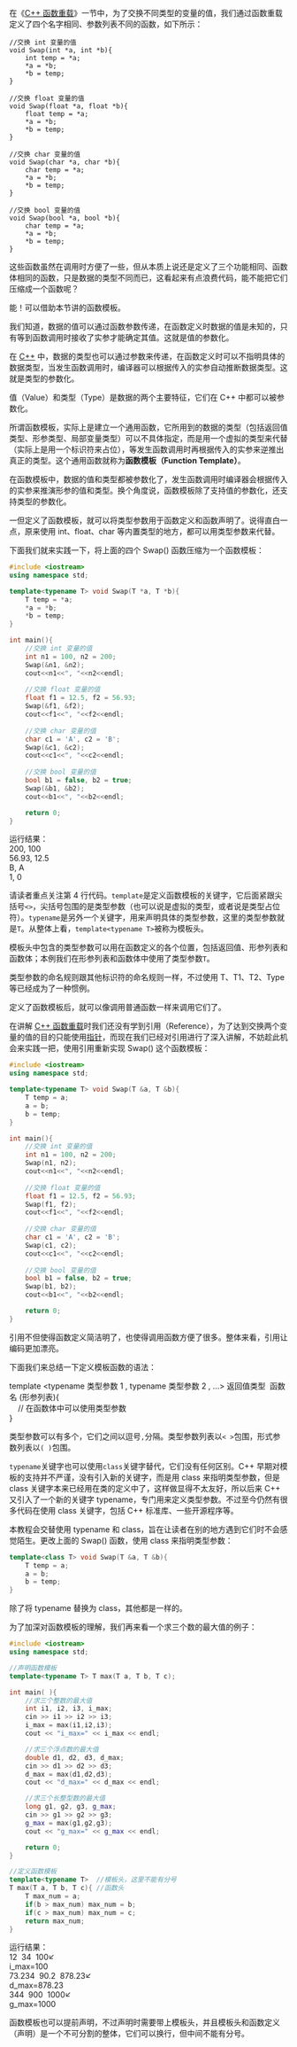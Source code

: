 在《[C++ 函数重载](http://c.biancheng.net/view/2206.html)》一节中，为了交换不同类型的变量的值，我们通过函数重载定义了四个名字相同、参数列表不同的函数，如下所示：

```
//交换 int 变量的值
void Swap(int *a, int *b){
    int temp = *a;
    *a = *b;
    *b = temp;
}

//交换 float 变量的值
void Swap(float *a, float *b){
    float temp = *a;
    *a = *b;
    *b = temp;
}

//交换 char 变量的值
void Swap(char *a, char *b){
    char temp = *a;
    *a = *b;
    *b = temp;
}

//交换 bool 变量的值
void Swap(bool *a, bool *b){
    char temp = *a;
    *a = *b;
    *b = temp;
}
```

这些函数虽然在调用时方便了一些，但从本质上说还是定义了三个功能相同、函数体相同的函数，只是数据的类型不同而已，这看起来有点浪费代码，能不能把它们压缩成一个函数呢？

能！可以借助本节讲的函数模板。

我们知道，数据的值可以通过函数参数传递，在函数定义时数据的值是未知的，只有等到函数调用时接收了实参才能确定其值。这就是值的参数化。

在 [C++](http://c.biancheng.net/cplus/) 中，数据的类型也可以通过参数来传递，在函数定义时可以不指明具体的数据类型，当发生函数调用时，编译器可以根据传入的实参自动推断数据类型。这就是类型的参数化。

值（Value）和类型（Type）是数据的两个主要特征，它们在 C++ 中都可以被参数化。

所谓函数模板，实际上是建立一个通用函数，它所用到的数据的类型（包括返回值类型、形参类型、局部变量类型）可以不具体指定，而是用一个虚拟的类型来代替（实际上是用一个标识符来占位），等发生函数调用时再根据传入的实参来逆推出真正的类型。这个通用函数就称为**函数模板（Function Template）**。

在函数模板中，数据的值和类型都被参数化了，发生函数调用时编译器会根据传入的实参来推演形参的值和类型。换个角度说，函数模板除了支持值的参数化，还支持类型的参数化。

一但定义了函数模板，就可以将类型参数用于函数定义和函数声明了。说得直白一点，原来使用 int、float、char 等内置类型的地方，都可以用类型参数来代替。

下面我们就来实践一下，将上面的四个 Swap() 函数压缩为一个函数模板：

```cpp
#include <iostream>
using namespace std;

template<typename T> void Swap(T *a, T *b){
    T temp = *a;
    *a = *b;
    *b = temp;
}

int main(){
    //交换 int 变量的值
    int n1 = 100, n2 = 200;
    Swap(&n1, &n2);
    cout<<n1<<", "<<n2<<endl;
   
    //交换 float 变量的值
    float f1 = 12.5, f2 = 56.93;
    Swap(&f1, &f2);
    cout<<f1<<", "<<f2<<endl;
   
    //交换 char 变量的值
    char c1 = 'A', c2 = 'B';
    Swap(&c1, &c2);
    cout<<c1<<", "<<c2<<endl;
   
    //交换 bool 变量的值
    bool b1 = false, b2 = true;
    Swap(&b1, &b2);
    cout<<b1<<", "<<b2<<endl;

    return 0;
}
```

运行结果：  
200, 100  
56.93, 12.5  
B, A  
1, 0

请读者重点关注第 4 行代码。`template`是定义函数模板的关键字，它后面紧跟尖括号`<>`，尖括号包围的是类型参数（也可以说是虚拟的类型，或者说是类型占位符）。`typename`是另外一个关键字，用来声明具体的类型参数，这里的类型参数就是`T`。从整体上看，`template<typename T>`被称为模板头。

模板头中包含的类型参数可以用在函数定义的各个位置，包括返回值、形参列表和函数体；本例我们在形参列表和函数体中使用了类型参数`T`。

类型参数的命名规则跟其他标识符的命名规则一样，不过使用 T、T1、T2、Type 等已经成为了一种惯例。

定义了函数模板后，就可以像调用普通函数一样来调用它们了。

在讲解 [C++ 函数重载](http://c.biancheng.net/view/2206.html)时我们还没有学到引用（Reference），为了达到交换两个变量的值的目的只能使用[指针](http://c.biancheng.net/c/80/)，而现在我们已经对引用进行了深入讲解，不妨趁此机会来实践一把，使用引用重新实现 Swap() 这个函数模板：

```cpp
#include <iostream>
using namespace std;

template<typename T> void Swap(T &a, T &b){
    T temp = a;
    a = b;
    b = temp;
}

int main(){
    //交换 int 变量的值
    int n1 = 100, n2 = 200;
    Swap(n1, n2);
    cout<<n1<<", "<<n2<<endl;
   
    //交换 float 变量的值
    float f1 = 12.5, f2 = 56.93;
    Swap(f1, f2);
    cout<<f1<<", "<<f2<<endl;
   
    //交换 char 变量的值
    char c1 = 'A', c2 = 'B';
    Swap(c1, c2);
    cout<<c1<<", "<<c2<<endl;
   
    //交换 bool 变量的值
    bool b1 = false, b2 = true;
    Swap(b1, b2);
    cout<<b1<<", "<<b2<<endl;

    return 0;
}
```

引用不但使得函数定义简洁明了，也使得调用函数方便了很多。整体来看，引用让编码更加漂亮。

下面我们来总结一下定义模板函数的语法：

template <typename 类型参数 1 , typename 类型参数 2 , ...> 返回值类型  函数名 (形参列表){  
    // 在函数体中可以使用类型参数  
}

类型参数可以有多个，它们之间以逗号`,`分隔。类型参数列表以`< >`包围，形式参数列表以`( )`包围。

`typename`关键字也可以使用`class`关键字替代，它们没有任何区别。C++ 早期对模板的支持并不严谨，没有引入新的关键字，而是用 class 来指明类型参数，但是 class 关键字本来已经用在类的定义中了，这样做显得不太友好，所以后来 C++ 又引入了一个新的关键字 typename，专门用来定义类型参数。不过至今仍然有很多代码在使用 class 关键字，包括 C++ 标准库、一些开源程序等。

本教程会交替使用 typename 和 class，旨在让读者在别的地方遇到它们时不会感觉陌生。更改上面的 Swap() 函数，使用 class 来指明类型参数：

```cpp
template<class T> void Swap(T &a, T &b){
    T temp = a;
    a = b;
    b = temp;
}
```

除了将 typename 替换为 class，其他都是一样的。

为了加深对函数模板的理解，我们再来看一个求三个数的最大值的例子：

```cpp
#include <iostream>
using namespace std;

//声明函数模板
template<typename T> T max(T a, T b, T c);

int main( ){
    //求三个整数的最大值
    int i1, i2, i3, i_max;
    cin >> i1 >> i2 >> i3;
    i_max = max(i1,i2,i3);
    cout << "i_max=" << i_max << endl;

    //求三个浮点数的最大值
    double d1, d2, d3, d_max;
    cin >> d1 >> d2 >> d3;
    d_max = max(d1,d2,d3);
    cout << "d_max=" << d_max << endl;

    //求三个长整型数的最大值
    long g1, g2, g3, g_max;
    cin >> g1 >> g2 >> g3;
    g_max = max(g1,g2,g3);
    cout << "g_max=" << g_max << endl;

    return 0;
}

//定义函数模板
template<typename T>  //模板头，这里不能有分号
T max(T a, T b, T c){ //函数头
    T max_num = a;
    if(b > max_num) max_num = b;
    if(c > max_num) max_num = c;
    return max_num;
}
```

运行结果：  
12  34  100↙  
i_max=100  
73.234  90.2  878.23↙  
d_max=878.23  
344  900  1000↙  
g_max=1000

函数模板也可以提前声明，不过声明时需要带上模板头，并且模板头和函数定义（声明）是一个不可分割的整体，它们可以换行，但中间不能有分号。